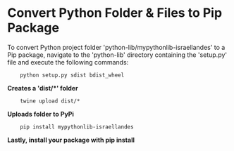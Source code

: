 # Convert Python Folder & Files to Pip Package
To convert Python project folder 'python-lib/mypythonlib-israellandes' to a Pip package, navigate to the 'python-lib' directory containing the 'setup.py' file and execute the following commands:

        python setup.py sdist bdist_wheel
  
**Creates a 'dist/*' folder**

        twine upload dist/*
  
**Uploads folder to PyPi**

        pip install mypythonlib-israellandes
  
**Lastly, install your package with pip install**

